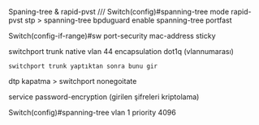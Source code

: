 Spaning-tree & rapid-pvst ///
Switch(config)#spanning-tree mode rapid-pvst 
stp > spanning-tree bpduguard enable
spanning-tree portfast 

Switch(config-if-range)#sw port-security mac-address sticky 

switchport trunk native vlan 44 
encapsulation dot1q (vlannumarası)

    switchport trunk yaptıktan sonra bunu gir
dtp kapatma > switchport nonegoitate

service password-encryption (girilen şifreleri kriptolama)

Switch(config)#spanning-tree vlan 1 priority 4096

